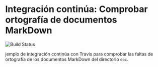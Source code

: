 # Integración continúa: Comprobar ortografía de documentos MarkDown

![Build Status](https://travis-ci.com/Jesus-Garcia-M/ic-travis-diccionario.svg?branch=master)

jemplo de integración continúa con Travis para comprobar las faltas de ortografía de los documentos MarkDown del directorio `doc`. 
